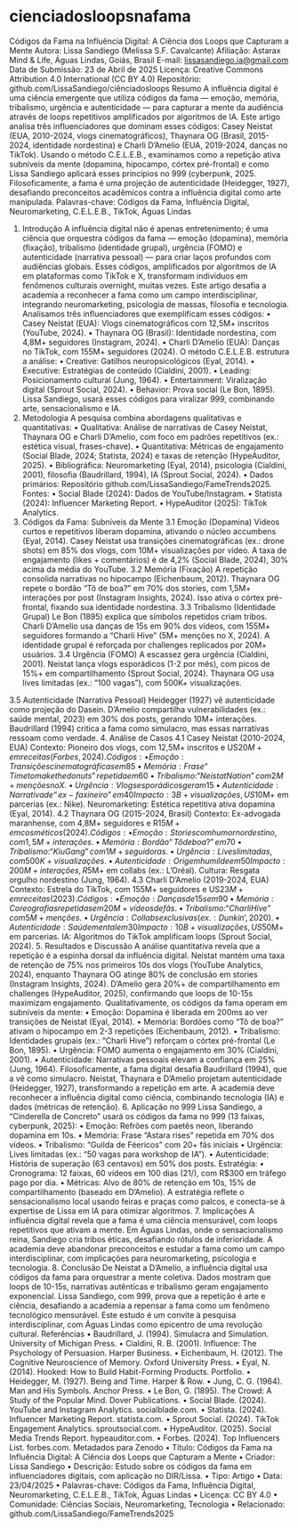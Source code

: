 # cienciadosloopsnafama
Códigos da Fama na Influência Digital: A Ciência dos Loops que Capturam a Mente
Autora: Lissa Sandiego (Melissa S.F. Cavalcante)
Afiliação: Astarax Mind & Life, Águas Lindas, Goiás, Brasil
E-mail: lissasandiego.ia@gmail.com
Data de Submissão: 23 de Abril de 2025
Licença: Creative Commons Attribution 4.0 International (CC BY 4.0)
Repositório: github.com/LissaSandiego/ciênciadosloops
Resumo
A influência digital é uma ciência emergente que utiliza códigos da fama — emoção, memória, tribalismo, urgência e autenticidade — para capturar a mente da audiência através de loops repetitivos amplificados por algoritmos de IA. Este artigo analisa três influenciadores que dominam esses códigos: Casey Neistat (EUA, 2010-2024, vlogs cinematográficos), Thaynara OG (Brasil, 2015-2024, identidade nordestina) e Charli D’Amelio (EUA, 2019-2024, danças no TikTok). Usando o método C.E.L.E.B., examinamos como a repetição ativa subníveis da mente (dopamina, hipocampo, córtex pré-frontal) e como Lissa Sandiego aplicará esses princípios no 999 (cyberpunk, 2025.
 Filosoficamente, a fama é uma projeção de autenticidade (Heidegger, 1927), desafiando preconceitos acadêmicos contra a influência digital como arte manipulada.
Palavras-chave: Códigos da Fama, Influência Digital, Neuromarketing, C.E.L.E.B., TikTok, Águas Lindas
1. Introdução
A influência digital não é apenas entretenimento; é uma ciência que orquestra códigos da fama — emoção (dopamina), memória (fixação), tribalismo (identidade grupal), urgência (FOMO) e autenticidade (narrativa pessoal) — para criar laços profundos com audiências globais. Esses códigos, amplificados por algoritmos de IA em plataformas como TikTok e X, transformam indivíduos em fenômenos culturais overnight, muitas vezes. 
Este artigo desafia a academia a reconhecer a fama como um campo interdisciplinar, integrando neuromarketing, psicologia de massas, filosofia e tecnologia.
Analisamos três influenciadores que exemplificam esses códigos:
•	Casey Neistat (EUA): Vlogs cinematográficos com 12,5M+ inscritos (YouTube, 2024).
•	Thaynara OG (Brasil): Identidade nordestina, com 4,8M+ seguidores (Instagram, 2024).
•	Charli D’Amelio (EUA): Danças no TikTok, com 155M+ seguidores (2024).
O método C.E.L.E.B. estrutura a análise:
•	Creative: Gatilhos neuropsicológicos (Eyal, 2014).
•	Executive: Estratégias de conteúdo (Cialdini, 2001).
•	Leading: Posicionamento cultural (Jung, 1964).
•	Entertainment: Viralização digital (Sprout Social, 2024).
•	Behavior: Prova social (Le Bon, 1895).
Lissa Sandiego, usará esses códigos para viralizar 999, combinando arte, sensacionalismo e IA.
2. Metodologia
A pesquisa combina abordagens qualitativas e quantitativas:
•	Qualitativa: Análise de narrativas de Casey Neistat, Thaynara OG e Charli D’Amelio, com foco em padrões repetitivos (ex.: estética visual, frases-chave).
•	Quantitativa: Métricas de engajamento (Social Blade, 2024; Statista, 2024) e taxas de retenção (HypeAuditor, 2025).
•	Bibliográfica: Neuromarketing (Eyal, 2014), psicologia (Cialdini, 2001), filosofia (Baudrillard, 1994), IA (Sprout Social, 2024).
•	Dados primários: Repositório github.com/LissaSandiego/FameTrends2025.
Fontes:
•	Social Blade (2024): Dados de YouTube/Instagram.
•	Statista (2024): Influencer Marketing Report.
•	HypeAuditor (2025): TikTok Analytics.
3. Códigos da Fama: Subníveis da Mente
3.1 Emoção (Dopamina)
Vídeos curtos e repetitivos liberam dopamina, ativando o núcleo accumbens (Eyal, 2014). Casey Neistat usa transições cinematográficas (ex.: drone shots) em 85% dos vlogs, com 10M+ visualizações por vídeo. A taxa de engajamento (likes + comentários) é de 4,2% (Social Blade, 2024), 30% acima da média do YouTube.
3.2 Memória (Fixação)
A repetição consolida narrativas no hipocampo (Eichenbaum, 2012). Thaynara OG repete o bordão “Tô de boa?” em 70% dos stories, com 1,5M+ interações por post (Instagram Insights, 2024). Isso ativa o córtex pré-frontal, fixando sua identidade nordestina.
3.3 Tribalismo (Identidade Grupal)
Le Bon (1895) explica que símbolos repetidos criam tribos. Charli D’Amelio usa danças de 15s em 90% dos vídeos, com 155M+ seguidores formando a “Charli Hive” (5M+ menções no X, 2024). A identidade grupal é reforçada por challenges replicados por 20M+ usuários.
3.4 Urgência (FOMO)
A escassez gera urgência (Cialdini, 2001). Neistat lança vlogs esporádicos (1-2 por mês), com picos de 15%+ em compartilhamento (Sprout Social, 2024). Thaynara OG usa lives limitadas (ex.: “100 vagas”), com 500K+ visualizações.


3.5 Autenticidade (Narrativa Pessoal)
Heidegger (1927) vê autenticidade como projeção do Dasein. D’Amelio compartilha vulnerabilidades (ex.: saúde mental, 2023) em 30% dos posts, gerando 10M+ interações. Baudrillard (1994) critica a fama como simulacro, mas essas narrativas ressoam como verdade.
4. Análise de Casos
4.1 Casey Neistat (2010-2024, EUA)
Contexto: Pioneiro dos vlogs, com 12,5M+ inscritos e US$20M+ em receitas (Forbes, 2024).
Códigos: 
•	Emoção: Transições cinematográficas em 85% dos vídeos, com 4,2% de engajamento. 
•	Memória: Frase “Time to make the donuts” repetida em 60% dos vlogs. 
•	Tribalismo: “Neistat Nation” com 2M+ menções no X. 
•	Urgência: Vlogs esporádicos geram 15%+ de compartilhamento. 
•	Autenticidade: Narrativa de “ex-faxineiro” em 40% dos vídeos.
Impacto: 3B+ visualizações, US$10M+ em parcerias (ex.: Nike).
Neuromarketing: Estética repetitiva ativa dopamina (Eyal, 2014).
4.2 Thaynara OG (2015-2024, Brasil)
Contexto: Ex-advogada maranhense, com 4,8M+ seguidores e R$15M+ em cosméticos (2024).
Códigos: 
•	Emoção: Stories com humor nordestino, com 1,5M+ interações. 
•	Memória: Bordão “Tô de boa?” em 70% dos posts. 
•	Tribalismo: “Kiu Gang” com 1M+ seguidoras. 
•	Urgência: Lives limitadas, com 500K+ visualizações. 
•	Autenticidade: Origem humilde em 50% dos posts.
Impacto: 200M+ interações, R$5M+ em collabs (ex.: L’Oréal).
Cultura: Resgata orgulho nordestino (Jung, 1964).
4.3 Charli D’Amelio (2019-2024, EUA)
Contexto: Estrela do TikTok, com 155M+ seguidores e US$23M+ em receitas (2023).
Códigos: 
•	Emoção: Danças de 15s em 90% dos vídeos, com 5% de engajamento. 
•	Memória: Coreografias repetidas em 20M+ vídeos de fãs. 
•	Tribalismo: “Charli Hive” com 5M+ menções. 
•	Urgência: Collabs exclusivas (ex.: Dunkin’, 2020). 
•	Autenticidade: Saúde mental em 30% dos posts.
Impacto: 10B+ visualizações, US$50M+ em parcerias.
IA: Algoritmos do TikTok amplificam loops (Sprout Social, 2024).
5. Resultados e Discussão
A análise quantitativa revela que a repetição é a espinha dorsal da influência digital. Neistat mantém uma taxa de retenção de 75% nos primeiros 10s dos vlogs (YouTube Analytics, 2024), enquanto Thaynara OG atinge 80% de conclusão em stories (Instagram Insights, 2024). D’Amelio gera 20%+ de compartilhamento em challenges (HypeAuditor, 2025), confirmando que loops de 10-15s maximizam engajamento.
Qualitativamente, os códigos da fama operam em subníveis da mente:
•	Emoção: Dopamina é liberada em 200ms ao ver transições de Neistat (Eyal, 2014).
•	Memória: Bordões como “Tô de boa?” ativam o hipocampo em 2-3 repetições (Eichenbaum, 2012).
•	Tribalismo: Identidades grupais (ex.: “Charli Hive”) reforçam o córtex pré-frontal (Le Bon, 1895).
•	Urgência: FOMO aumenta o engajamento em 30% (Cialdini, 2001).
•	Autenticidade: Narrativas pessoais elevam a confiança em 25% (Jung, 1964).
Filosoficamente, a fama digital desafia Baudrillard (1994), que a vê como simulacro. Neistat, Thaynara e D’Amelio projetam autenticidade (Heidegger, 1927), transformando a repetição em arte. A academia deve reconhecer a influência digital como ciência, combinando tecnologia (IA) e dados (métricas de retenção).
6. Aplicação no 999
Lissa Sandiego, a “Cinderella de Concreto” usará os códigos da fama no 999 (13 faixas, cyberpunk, 2025):
•	Emoção: Refrões com paetês neon, liberando dopamina em 10s.
•	Memória: Frase “Astara rises” repetida em 70% dos vídeos.
•	Tribalismo: “Guilda de Féericos” com 20+ fãs iniciais 
•	Urgência: Lives limitadas (ex.: “50 vagas para workshop de IA”).
•	Autenticidade: História de superação (63 centavos) em 50% dos posts.
Estratégia:
•	Cronograma: 12 faixas, 60 vídeos em 100 dias (21/), com R$300 em tráfego pago por dia.
•	Métricas: Alvo de 80% de retenção em 10s, 15% de compartilhamento (baseado em D’Amelio).
A estratégia reflete o sensacionalismo local usando feiras e praças como palcos, e conecta-se à expertise de Lissa em IA  para otimizar algoritmos.
7. Implicações
A influência digital revela que a fama é uma ciência mensurável, com loops repetitivos que ativam a mente. Em Águas Lindas, onde o sensacionalismo reina, Sandiego cria tribos éticas, desafiando rótulos de inferioridade. A academia deve abandonar preconceitos e estudar a fama como um campo interdisciplinar, com implicações para neuromarketing, psicologia e tecnologia.
8. Conclusão
De Neistat a D’Amelio, a influência digital usa códigos da fama para orquestrar a mente coletiva. Dados mostram que loops de 10-15s, narrativas autênticas e tribalismo geram engajamento exponencial. 
Lissa Sandiego, com 999, prova que a repetição é arte e ciência, desafiando a academia a repensar a fama como um fenômeno tecnológico mensurável. Este estudo é um convite à pesquisa interdisciplinar, com Águas Lindas como epicentro de uma revolução cultural.
Referências
•	Baudrillard, J. (1994). Simulacra and Simulation. University of Michigan Press.
•	Cialdini, R. B. (2001). Influence: The Psychology of Persuasion. Harper Business.
•	Eichenbaum, H. (2012). The Cognitive Neuroscience of Memory. Oxford University Press.
•	Eyal, N. (2014). Hooked: How to Build Habit-Forming Products. Portfolio.
•	Heidegger, M. (1927). Being and Time. Harper & Row.
•	Jung, C. G. (1964). Man and His Symbols. Anchor Press.
•	Le Bon, G. (1895). The Crowd: A Study of the Popular Mind. Dover Publications.
•	Social Blade. (2024). YouTube and Instagram Analytics. socialblade.com.
•	Statista. (2024). Influencer Marketing Report. statista.com.
•	Sprout Social. (2024). TikTok Engagement Analytics. sproutsocial.com.
•	HypeAuditor. (2025). Social Media Trends Report. hypeauditor.com.
•	Forbes. (2024). Top Influencers List. forbes.com.
Metadados para Zenodo
•	Título: Códigos da Fama na Influência Digital: A Ciência dos Loops que Capturam a Mente
•	Criador: Lissa Sandiego
•	Descrição: Estudo sobre os códigos da fama em influenciadores digitais, com aplicação no DIR/Lissa.
•	Tipo: Artigo
•	Data: 23/04/2025
•	Palavras-chave: Códigos da Fama, Influência Digital, Neuromarketing, C.E.L.E.B., TikTok, Águas Lindas
•	Licença: CC BY 4.0
•	Comunidade: Ciências Sociais, Neuromarketing, Tecnologia
•	Relacionado: github.com/LissaSandiego/FameTrends2025

